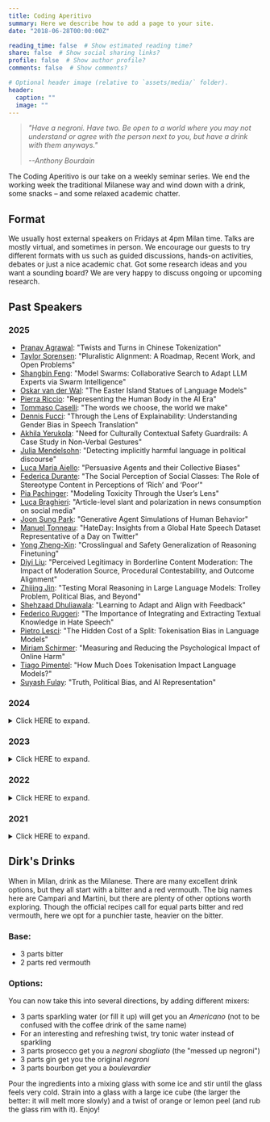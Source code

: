 ```yaml
---
title: Coding Aperitivo
summary: Here we describe how to add a page to your site.
date: "2018-06-28T00:00:00Z"

reading_time: false  # Show estimated reading time?
share: false  # Show social sharing links?
profile: false  # Show author profile?
comments: false  # Show comments?

# Optional header image (relative to `assets/media/` folder).
header:
  caption: ""
  image: ""
---
```


> *"Have a negroni. Have two. Be open to a world where you may not understand or agree with the person next to you, but have a drink with them anyways."*
>
> *--Anthony Bourdain*

The Coding Aperitivo is our take on a weekly seminar series. We end the working week the traditional Milanese way and wind down with a drink, some snacks – and some relaxed academic chatter.


## Format
We usually host external speakers on Fridays at 4pm Milan time.
Talks are mostly virtual, and sometimes in person.
We encourage our guests to try different formats with us such as guided discussions, hands-on activities, debates or just a nice academic chat.
Got some research ideas and you want a sounding board?
We are very happy to discuss ongoing or upcoming research.


## Past Speakers

### 2025

- [Pranav Agrawal](https://pranav-a.github.io/): "Twists and Turns in Chinese Tokenization"
- [Taylor Sorensen](https://tsor13.github.io/): "Pluralistic Alignment: A Roadmap, Recent Work, and Open Problems"
- [Shangbin Feng](https://bunsenfeng.github.io/): "Model Swarms: Collaborative Search to Adapt LLM Experts via Swarm Intelligence"
- [Oskar van der Wal](https://odvanderwal.nl/): "The Easter Island Statues of Language Models"
- [Pierra Riccio](https://ellisalicante.org/people/piera-en/): "Representing the Human Body in the AI Era"
- [Tommaso Caselli](https://scholar.google.com/citations?user=fxQvP_QAAAAJ&hl=it): "The words we choose, the world we make"
- [Dennis Fucci](https://scholar.google.com/citations?user=qXsqxA8AAAAJ&hl=en): "Through the Lens of Explainability: Understanding Gender Bias in Speech Translation"
- [Akhila Yerukola](https://akhila-yerukola.github.io/): "Need for Culturally Contextual Safety Guardrails: A Case Study in Non-Verbal Gestures"
- [Julia Mendelsohn](https://juliamendelsohn.github.io/): "Detecting implicitly harmful language in political discourse"
- [Luca Maria Aiello](https://www.lajello.com/): "Persuasive Agents and their Collective Biases"
- [Federica Durante](https://scholar.google.it/citations?user=KNkvcUwAAAAJ&hl=en): "The Social Perception of Social Classes: The Role of Stereotype Content in Perceptions of ‘Rich’ and ‘Poor’"
- [Pia Pachinger](https://www.pia.wien/): "Modeling Toxicity Through the User’s Lens"
- [Luca Braghieri](https://sites.google.com/view/lucabraghieri/home): "Article-level slant and polarization in news consumption on social media"
- [Joon Sung Park](https://www.joonsungpark.com/): "Generative Agent Simulations of Human Behavior"
- [Manuel Tonneau](https://manueltonneau.com/): "HateDay: Insights from a Global Hate Speech Dataset Representative of a Day on Twitter"
- [Yong Zheng-Xin](https://yongzx.github.io/): "Crosslingual and Safety Generalization of Reasoning Finetuning"
- [Diyi Liu](https://deeliu97.github.io/): "Perceived Legitimacy in Borderline Content Moderation: The Impact of Moderation Source, Procedural Contestability, and Outcome Alignment"
- [Zhijing Jin](https://zhijing-jin.com/home/): "Testing Moral Reasoning in Large Language Models: Trolley Problem, Political Bias, and Beyond"
- [Shehzaad Dhuliawala](https://shehzaadzd.github.io/): "Learning to Adapt and Align with Feedback"
- [Federico Ruggeri](https://www.unibo.it/sitoweb/federico.ruggeri6): "The Importance of Integrating and Extracting Textual Knowledge in Hate Speech"
- [Pietro Lesci](https://pietrolesci.com/): "The Hidden Cost of a Split: Tokenisation Bias in Language Models"
- [Miriam Schirmer](https://miriamschirmer.github.io/): "Measuring and Reducing the Psychological Impact of Online Harm"
- [Tiago Pimentel](https://tpimentelms.github.io/): "How Much Does Tokenisation Impact Language Models?"
- [Suyash Fulay](https://suyashfulay.com/): "Truth, Political Bias, and AI Representation"

### 2024

<details>
  <summary>Click HERE to expand.</summary>

- [Emanuele La Malfa](https://scholar.google.com/citations?user=4_91m08AAAAJ&hl=en): "Code Simulation Challenges for Large Language Models"
- [Enrico Liscio](https://enricoliscio.github.io/): "Context-Specific Value Inference via Hybrid Intelligence"
- [Eve Fleisig](https://www.efleisig.com/): "When the Majority is Wrong: Modeling Annotator Disagreement for Language Tasks"
- [Vishakh Padmakumar](https://vishakhpk.github.io/): "Does Writing with Language Models Reduce Content Diversity?"
- [Enrico Bertino](https://www.linkedin.com/in/enricobertino/?originalSubdomain=it): "AI at a Milanese Chatbot Start-Up"
- [Fangru Lin](https://fangru-lin.github.io/): "Graph-enhanced Large Language Models in Asynchronous Plan Reasoning"
- [Xuhui Zhou](https://xuhuiz.com/): "Towards Socially Aware and Interactional NLP Systems"
- [Minje Choi](https://minjechoi.github.io/): "Towards Evaluating and Measuring the Social Capabilities of Large Language Models"
- [Sachin Kumar](https://sites.google.com/view/sachinkumar): "Adapting Language Models to Improve Reliability: Experiments with Refusals and Diverse Preference Modeling"
- [Nino Scherrer](https://ninodimontalcino.github.io/): "Evaluating (Moral) Beliefs Encoded in LLMs"
- [Mary Sanford](https://sites.google.com/view/marysanford/home): "Political Discourse on Climate Change in EU Party Manifestos: A Computational Text Analysis Approach"
- [Anna Rogers](https://annargrs.github.io/), [Faeze Brahman](https://fabrahman.github.io/) and [Elman Mansimov](https://mansimov.io/): Workshop on LLMs in Research and Industry
- [Eugenia Stamboliev](https://www.eugeniastamboliev.com/): "Can we Explain AI? On the Pitfalls of XAI"
- [Maria Antoniak](https://maria-antoniak.github.io/): "Computational Approaches to Narratives"
- [Lucy Li](https://lucy3.github.io/): "AboutMe: Using Self-Descriptions in Webpages to Document the Effects of English Pretraining Data Filters"
- [Jasmijn Bastings](https://bastings.github.io/): "Bits, Bats & Bots: Deconstructing Gender in Language Technology"
- [Fatma Elsafoury](https://efatmae.github.io/): "On the Sources of Bias in NLP Models: Origin, Impact, Mitigation, and the Ways Forward"
- [Caleb Ziems](https://calebziems.com/): "How to Use Large Language Models for Computational Social Science"
- [Rose Wang](https://rosewang2008.github.io/): "Scaling Expertise via Language Models with Applications to Education"
- [Amin al Hazwani](https://aminalhazwani.com/): "Collaborating to Create a Language-Independent Encyclopedia"
- [Luna De Bruyne](https://research.flw.ugent.be/en/luna.debruyne): "Emotions without Borders: Challenges in Multilingual Emotion Detection"
- [Alina Leidinger](https://aleidinger.github.io/): "How are LLMs Mitigating Stereotyping Harms?"
- [Giuseppe Russo](https://giuseppepepperusso.github.io/): "The Causal Impact of Content Curation Practises in Online Platforms"
- [Julie Jiang](https://x.com/_julie_jiang): "Social Approval and Network Homophily as Motivators of Online Hate Speech"
- [Joachim Baumann](https://www.ifi.uzh.ch/en/scg/people/Baumann.html): "Fact-Checking and Music Recommendation"
- [Niklas Stöhr](https://niklas-stoehr.com/): "Relating Items on a Shared Scale: Making Measurements with LMs"
- [Gavin Abercrombie](https://gavinabercrombie.github.io/): "Tackling Online Gender-Based Violence"
- [Mikel Ngueajio](https://www.linkedin.com/in/mikelngueajio/): "Can Explainable AI Help Mitigate the Toxic Synergy between Hate Speech and Fake News?"
- [Andrew Bean](https://www.oii.ox.ac.uk/people/profiles/andrew-bean/): "LINGOLY: A Benchmark of Olympiad-Level Linguistic Reasoning Puzzles"
- [Sofie Labat](https://lt3.ugent.be/people/sofie-labat/): "Emotion Research in Interactions: Bridging NLP and Social Psychology Through Role Playing"

</details>

### 2023

<details>
  <summary>Click HERE to expand.</summary>

- [Maurice Jakesch](https://mauricejakesch.com/): "Assessing the Effects and Risks of Large Language Models in AI-Mediated Communication"
- [Marco del Tredici](https://sites.google.com/site/marcodeltredici/): "Current trends in NLP"
- [Fatma Elsafoury](https://efatmae.github.io/): "Hate Speech and Toxicity"
- [Mor Geva](https://mega002.github.io/): "Annotation bias sources and prevention"
- [Emanuele Bugliarello](https://e-bug.github.io/): "Language modelling as pixels"
- [Tess Buckley](https://tessbuckley.me/): "Computational creativity and the ethics of AI-generated music"
- [Marina Rizzi](https://marinarizzi.weebly.com/): "Self-regulation and the Evolution of Content: A Cross-Platform Analysis"
- [Giovanni Cassani](https://www.tilburguniversity.edu/staff/g-cassani), Marco Bragoni, and Paul Schreiber: "Multimodal Representations for Words that Don’t Exist Yet"
- [Laura Vasquez-Rodriguez](https://lmvasque.github.io/): "Introduction to text simplification with NLP"
- [Raj Ammanabrolu](https://prithvirajva.com/): "Interactive Language Learning"
- [Suchin Gururangan](https://suchin.io/): "All things language models, open-sourcing and regulation"
- [Giada Pistilli](https://www.giadapistilli.com/): "Ethics in NLP"
- [Edoardo Ponti](https://ducdauge.github.io/): "Modular Deep Learning"
- [Julie-Anne Meaney](https://smash.inf.ed.ac.uk/author/julie-anne-meaney/): "Demographically-aware Computational Humour"
- [Giorgio Franceschelli](https://giorgiofranceschelli.github.io/): "Creativity and machine learning"
- [Aubrie Amstutz](https://aubrieamstutz.com/): "Managing toxicity and hate speech in the private sector"
- [Tom McCoy](https://rtmccoy.com/): "Embers of Autoregression: Understanding Large Language Models Through the Problem They are Trained to Solve"
- [Camilo Carvajal Reyes](https://www.dim.uchile.cl/~ccarvajal/): "EthicApp: analysing and understanding how people debate ethical issues"
- [Tanvi Dinkar](https://www.linkedin.com/in/tanvi-dinkar-001aa037?originalSubdomain=uk): "Safety and robustness in conversational AI"

</details>


### 2022

<details>
  <summary>Click HERE to expand.</summary>

- [Christine de Kock](https://www.cst.cam.ac.uk/people/cd700): "I Beg to Differ: A study of constructive disagreement in online conversations"
- [Eliana Pastor](https://smartdata.polito.it/members/eliana-pastor/): "Pattern-based algorithms for Explainable AI"
- [Dave Howcroft](https://davehowcroft.com/): "Low-Resource NLG"
- [Zeerak Talat](https://twitter.com/zeeraktalat?lang=en): "Ethics and Bias"
- [Christopher Klamm](https://chkla.github.io/gitPage/): "Defining and Measuring Polasiration Across Disciplines"
- [Swabha Swayamdipta](https://swabhs.com/): "Annotation Challenges in NLP"
- [Carlo Schwarz](https://carloschwarz.eu/about/): "How Polarized are Citizens? Measuring Ideology from the Ground-Up"
- [Lorenzo Bertolini](https://lorenzoscottb.github.io/): "Testing Language Models on Compositionality"
- [Alessandro Raganato](https://raganato.github.io/)
- [Mark Dingemanse](https://markdingemanse.net/) and [Andreas Liesenfeld](https://liesenf.github.io/): "Language Diversity in Conversational AI Research"
- [Agostina Calabrese](https://ago3.github.io/): "If Data Patterns is the Answer, What was the Question?"
- [Aida Mostafazadeh](https://aidamd.github.io/): "Incorporating annotators' psychological profiles into modeling language classification tasks"
- [Myrthe Reuver](https://myrthereuver.github.io/): "Viewpoint diversity in news recommendation: Theories, Models, and Tasks to support democracy"
- [Tommaso Caselli](https://scholar.google.it/citations?user=fxQvP_QAAAAJ&hl=it): "Language Resources to Monitor Abusive Language in Dutch"
- [Valentin Hoffman](https://valentinhofmann.github.io/): "Semantic Diffusion: Deep Learning Sense of network"
- [Beatrice Savoldi](https://ict.fbk.eu/people/detail/beatrice-savoldi/): "Designing a course for Ethics in NLP"
- [Hannah Rose Kirk](https://www.hannahrosekirk.com/): "Bias harms and mitigation"
- [Juan Manuel Perez](https://twitter.com/perezjotaeme): "Assessing the impact of contextual information in hate speech detection"
- [Daryna Dementieva](https://dardem.github.io/): "Text detoxification"
- [Fabio Tollon](https://philpeople.org/profiles/fabio-tollon): "From designed properties to possibilities for action"
- [Ryan Cotterell](https://rycolab.io/authors/ryan/): "Some Thoughts on Compositionality"
- [William Agnew](https://sites.google.com/cs.washington.edu/william-agnew/home?pli=1): "Values, Ethics and NLP"
- [Rami Aly](https://scholar.google.com/citations?user=dbzGY5YAAAAJ&hl=de): "Automatic fact checking"
- [Indira Sen](https://indiiigo.github.io/): "Measuring social constructs with NLP: Two case studies of abusive language and workplace depression"
</details>


### 2021

<details>
  <summary>Click HERE to expand.</summary>

- [Emily Sheng](https://ewsheng.github.io/): "Biases in NLG and Dialogue Systems"
- [Nedjma Ousidhoum](https://nedjmaou.github.io/): "Expectations vs. Reality when Working on Toxic Content Detection in NLP"
- [Nils Reimers](https://www.nils-reimers.de/): "Training State-of-the-Art Text Embedding & Neural Search Models"
- [Maarten Sap](https://maartensap.com/): "Detecting and Rewriting Socially Biased Language"
- [Sunipa Dev](https://sunipa.github.io/): "Towards Interpretable, Fair and Socially-Aware of Language Representations"
- [Alba Curry](https://www.linkedin.com/in/albacurry/): "Philosophy of Emotion and Sentiment Detection"
- [Rob van der Goot](https://robvanderg.github.io/): "Multi-lingual and Multi-task learning: from Dataset Creation to Modeling
- [Su Lin Blodgett](https://sblodgett.github.io/): "Social and Ethical Implications of NLP Technologies"
- [Gabriele Sarti](https://gsarti.com/): "Interpreting Neural Language Models for Linguistic Complexity Assessment"
- [Paul Röttger](https://paulrottger.com/): "Two Contrasting Data Annotation Paradigms for Subjective NLP Tasks"
- [Chia-Chien Hung](https://www.uni-mannheim.de/dws/people/researchers/phd-students/chia-chien-hung/): "Multi-domain and Multilingual Dialog"
- [Anna Wegmann](https://annawegmann.github.io/): "Does It Capture STEL? A Modular, Similarity-based Linguistic Style Evaluation Framework"
- [Abhilasha Ravichander](https://www.cs.cmu.edu/~aravicha/): "Probing the Probing Paradigm: Does Probing Accuracy Entail Task Relevance?"
- [Samson Tan](https://samsontmr.github.io/) (AWS AI Research & Education): "Towards Sociolinguistically-Inclusive NLP: An Adversarial Approach"
</details>


## Dirk's Drinks
When in Milan, drink as the Milanese. There are many excellent drink options, but they all start with a bitter and a red vermouth. The big names here are Campari and Martini, but there are plenty of other options worth exploring. Though the official recipes call for equal parts bitter and red vermouth, here we opt for a punchier taste, heavier on the bitter.

### Base:
- 3 parts bitter
- 2 parts red vermouth

### Options:
You can now take this into several directions, by adding different mixers:
- 3 parts sparkling water (or fill it up) will get you an *Americano* (not to be confused with the coffee drink of the same name)
- For an interesting and refreshing twist, try tonic water instead of sparkling
- 3 parts prosecco get you a *negroni sbagliato* (the "messed up negroni")
- 3 parts gin get you the original *negroni*
- 3 parts bourbon get you a *boulevardier*

Pour the ingredients into a mixing glass with some ice and stir until the glass feels very cold. Strain into a glass with a large ice cube (the larger the better: it will melt more slowly) and a twist of orange or lemon peel (and rub the glass rim with it).
Enjoy!
